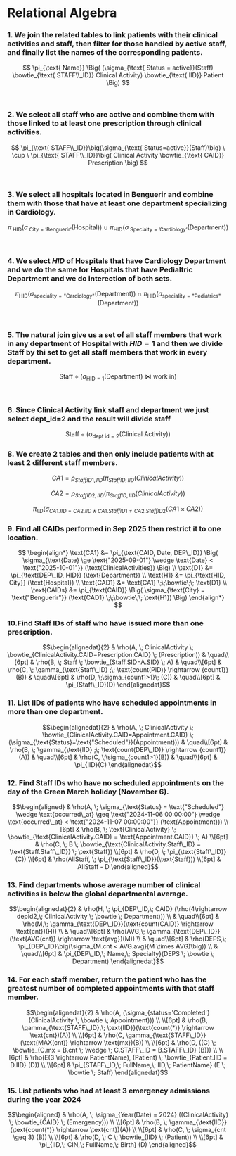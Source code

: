 # Relational Algebra

### 1. We join the related tables to link patients with their clinical activities and staff, then filter for those handled by active staff, and finally list the names of the corresponding patients.


$$
\pi_{\text{ Name}}
\Big(
    (\sigma_{\text{ Status = active}}(Staff)
    \bowtie_{\text{ STAFF\\_ID}} Clinical Activity)
    \bowtie_{\text{ IID}} Patient
\Big)
$$


<br>

### 2. We select all staff who are active and combine them with those linked to at least one prescription through clinical activities.

$$
\pi_{\text{ STAFF\\_ID}}\big(\sigma_{\text{ Status=active}}(Staff)\big)
\ \cup \
\pi_{\text{ STAFF\\_ID}}\big(
    Clinical Activity \bowtie_{\text{ CAID}} Prescription
\big)
$$


<br>

### 3. We select all hospitals located in Benguerir and combine them with those that have at least one department specializing in Cardiology.

$$
\pi_{\text{ HID}}
\big(
    \sigma_{\text{ City = 'Benguerir'}}(\text{Hospital})
\big)
\ \cup \
\pi_{\text{HID}}
\big(
    \sigma_{\text{ Specialty = 'Cardiology'}}(\text{Department})
\big)
$$


<br>


### 4. We select $HID$ of Hospitals that have Cardiology Department and we do the same for Hospitals that have Pedialtric Department and we do interection of both sets.

$$
\pi_{\mathrm{HID}}
\Big(
  \sigma_{\mathrm{speciality} = \text{"Cardiology"}}(\mathrm{Department})
\Big)
\ \cap \
\pi_{\mathrm{HID}}
\Big(
  \sigma_{\mathrm{speciality} = \text{"Pediatrics"}}(\mathrm{Department})
\Big)
$$

<br>


### 5. The natural join give us a set of all staff members that work in any department of Hospital with $HID =1$ and then we divide Staff by thi set to get all staff members that work in every department.

$$
\mathrm{Staff} \div 
\Big(
  \sigma_{\mathrm{HID} = 1}(\mathrm{Department})
  \bowtie
  \text{work in}
\Big)
$$

<br>


### 6. Since Clinical Activity link staff and department we just select dept_id=2 and the result will divide staff 

$$
\mathrm{Staff} \div 
\Big(
  \sigma_{\text{dept id} = 2}(\text{Clinical Activity})
\Big)
$$



### 8. We create 2 tables and then only include patients with at least 2 different staff members.

$$
CA1 = \rho_{StaffID1,\, IID} \Big( \pi_{StaffID,\, IID} (ClinicalActivity) \Big)
$$

$$
CA2 = \rho_{StaffID2,\, IID} \Big( \pi_{StaffID,\, IID} (ClinicalActivity) \Big)
$$

$$
\pi_{IID} \Big( 
\sigma_{CA1.IID = CA2.IID \;\wedge\; CA1.StaffID1 \neq CA2.StaffID2} 
(CA1 \times CA2) 
\Big)
$$

### 9. Find all CAIDs performed in Sep 2025 then restrict it to one location.

$$
\begin{align*}
\text{CA1} &= \pi_{\text{CAID, Date, DEP\_ID}} \Big( \sigma_{\text{Date} \ge \text{"2025-09-01"} \wedge \text{Date} < \text{"2025-10-01"}} (\text{ClinicalActivities}) \Big) \\
\text{D1} &= \pi_{\text{DEP\_ID, HID}} (\text{Department}) \\
\text{H1} &= \pi_{\text{HID, City}} (\text{Hospital}) \\
\text{CAD1} &= \text{CA1} \;\;\bowtie\;\; \text{D1} \\
\text{CAIDs} &= \pi_{\text{CAID}} \Big( \sigma_{\text{City} = \text{"Benguerir"}} (\text{CAD1} \;\;\bowtie\;\; \text{H1}) \Big)
\end{align*}
$$

### 10.Find Staff IDs of staff who have issued more than one prescription.

```math
\begin{alignedat}{2}
& \rho(A, \; ClinicalActivity \; \bowtie_{ClinicalActivity.CAID=Prescription.CAID} \; (Prescription))
& \quad\\[6pt]
& \rho(B, \; Staff \; \bowtie_{Staff.SID=A.SID} \; A)
& \quad\\[6pt]
& \rho(C, \; \gamma_{\text{Staff\_ID} ;\; \text{count(PID)} \rightarrow {count1}}(B)) 
& \quad\\[6pt]
& \rho(D, \;\sigma_{count1>1}\; (C))
& \quad\\[6pt]
& \pi_{Staff\_ID}(D)
\end{alignedat}
```

### 11. List IIDs of patients who have scheduled appointments in more than one department.

```math
\begin{alignedat}{2}
& \rho(A, \; ClinicalActivity \; \bowtie_{ClinicalActivity.CAID=Appointment.CAID} \; (\sigma_{\text{Status}=\text{"Scheduled"}}(Appointment)))
& \quad\\[6pt]
& \rho(B, \; \gamma_{\text{IID} ;\; \text{count(DEP\_ID)} \rightarrow {count1}}(A))
& \quad\\[6pt]
& \rho(C, \;\sigma_{count1>1}(B))
& \quad\\[6pt]
& \pi_{IID}(C)
\end{alignedat}
```
### 12. Find Staff IDs who have no scheduled appointments on the day of the Green March holiday (November 6).

```math
\begin{aligned}
& \rho(A, \; \sigma_{\text{Status} = \text{"Scheduled"} \wedge 
\text{occurred\_at} \geq \text{"2024-11-06 00:00:00"} \wedge 
\text{occurred\_at} < \text{"2024-11-07 00:00:00"}} (\text{Appointment})) \\[6pt]
& \rho(B, \; \text{ClinicalActivity} \; \bowtie_{\text{ClinicalActivity.CAID} = \text{Appointment.CAID}} \; A) \\[6pt]
& \rho(C, \; B \; \bowtie_{\text{ClinicalActivity.Staff\_ID} = \text{Staff.Staff\_ID}} \; \text{Staff}) \\[6pt]
& \rho(D, \; \pi_{\text{Staff\_ID}}(C)) \\[6pt]
& \rho(AllStaff, \; \pi_{\text{Staff\_ID}}(\text{Staff})) \\[6pt]
& AllStaff - D
\end{aligned}
```



### 13. Find departments whose average number of clinical activities is below the global departmental average.

```math
\begin{alignedat}{2}
& \rho(H, \; \pi_{DEP\_ID,\; CAID} (\rho(4\rightarrow depid2,\; ClinicalActivity \; \bowtie \; Department))) \\
& \quad\\[6pt]
& \rho(M,\; \gamma_{\text{DEP\_ID}}(\text{count(CAID)} \rightarrow \text{cnt})(H)) \\
& \quad\\[6pt]
& \rho(AVG,\; \gamma_{\text{DEP\_ID}}(\text{AVG(cnt)} \rightarrow \text{avg})(M)) \\
& \quad\\[6pt]
& \rho(DEPS,\; \pi_{DEP\_ID}\big(\sigma_{M.cnt < AVG.avg}(M \times AVG)\big)) \\
& \quad\\[6pt]
& \pi_{DEP\_ID,\; Name,\; Specialty}(DEPS \; \bowtie \; Department)
\end{alignedat}
```

### 14. For each staff member, return the patient who has the greatest number of completed appointments with that staff member.

```math
\begin{alignedat}{2}
& \rho(A, (\sigma_{status='Completed'} (ClinicalActivity \; \bowtie \; Appointment))) \\
\\[6pt]
& \rho(B, \gamma_{\text{STAFF\_ID},\; \text{IID}}(\text{count(*)} \rightarrow \text{cnt})(A)) \\
\\[6pt]
& \rho(C, \gamma_{\text{STAFF\_ID}}(\text{MAX(cnt)} \rightarrow \text{mx})(B)) \\
\\[6pt]
& \rho(D, ((C) \; \bowtie_{C.mx = B.cnt \; \wedge \; C.STAFF\_ID = B.STAFF\_ID} (B))) \\
\\[6pt]
& \rho(E(3 \rightarrow PatientName), (Patient) \; \bowtie_{Patient.IID = D.IID} (D)) \\
\\[6pt]
& \pi_{STAFF\_ID,\; FullName,\; IID,\; PatientName} (E \; \bowtie \; Staff)
\end{alignedat}
```

### 15. List patients who had at least 3 emergency admissions during the year 2024

```math
\begin{aligned}
& \rho(A, \; \sigma_{Year(Date) = 2024} ((ClinicalActivity) \; \bowtie_{CAID} \; (Emergency))) \\
\\[6pt]
& \rho(B, \; \gamma_{\text{IID}}(\text{count(*)} \rightarrow \text{cnt})(A)) \\
\\[6pt]
& \rho(C, \; \sigma_{cnt \geq 3} (B)) \\
\\[6pt]
& \rho(D, \; C \; \bowtie_{IID} \; (Patient)) \\
\\[6pt]
& \pi_{IID,\; CIN,\; FullName,\; Birth} (D)
\end{aligned}
```
